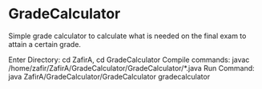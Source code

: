 # GradeCalculator
Simple grade calculator to calculate what is needed on the final exam to attain a certain grade.

Enter Directory: cd ZafirA, cd GradeCalculator
Compile commands: javac /home/zafir/ZafirA/GradeCalculator/GradeCalculator/*.java
Run Command: java ZafirA/GradeCalculator/GradeCalculator gradecalculator